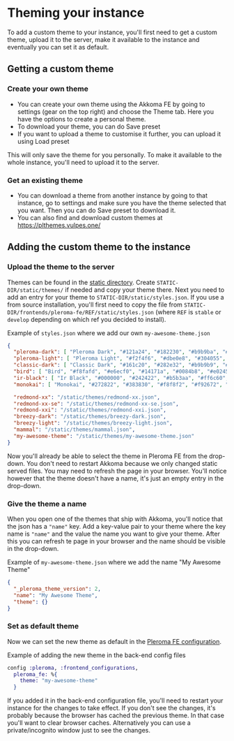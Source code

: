 # Theming your instance

To add a custom theme to your instance, you'll first need to get a custom theme, upload it to the server, make it available to the instance and eventually you can set it as default.

## Getting a custom theme

### Create your own theme

* You can create your own theme using the Akkoma FE by going to settings (gear on the top right) and choose the Theme tab. Here you have the options to create a personal theme.
* To download your theme, you can do Save preset
* If you want to upload a theme to customise it further, you can upload it using Load preset

This will only save the theme for you personally. To make it available to the whole instance, you'll need to upload it to the server.

### Get an existing theme

* You can download a theme from another instance by going to that instance, go to settings and make sure you have the theme selected that you want. Then you can do Save preset to download it.
* You can also find and download custom themes at <https://plthemes.vulpes.one/>

## Adding the custom theme to the instance

### Upload the theme to the server

Themes can be found in the [static directory](static_dir.md). Create `STATIC-DIR/static/themes/` if needed and copy your theme there. Next you need to add an entry for your theme to `STATIC-DIR/static/styles.json`. If you use a from source installation, you'll first need to copy the file from `STATIC-DIR/frontends/pleroma-fe/REF/static/styles.json` (where `REF` is `stable` or `develop` depending on which ref you decided to install).

Example of `styles.json` where we add our own `my-awesome-theme.json`
```json
{
  "pleroma-dark": [ "Pleroma Dark", "#121a24", "#182230", "#b9b9ba", "#d8a070", "#d31014", "#0fa00f", "#0095ff", "#ffa500" ],
  "pleroma-light": [ "Pleroma Light", "#f2f4f6", "#dbe0e8", "#304055", "#f86f0f", "#d31014", "#0fa00f", "#0095ff", "#ffa500" ],
  "classic-dark": [ "Classic Dark", "#161c20", "#282e32", "#b9b9b9", "#baaa9c", "#d31014", "#0fa00f", "#0095ff", "#ffa500" ],
  "bird": [ "Bird", "#f8fafd", "#e6ecf0", "#14171a", "#0084b8", "#e0245e", "#17bf63", "#1b95e0", "#fab81e"],
  "ir-black": [ "Ir Black", "#000000", "#242422", "#b5b3aa", "#ff6c60", "#FF6C60", "#A8FF60", "#96CBFE", "#FFFFB6" ],
  "monokai": [ "Monokai", "#272822", "#383830", "#f8f8f2", "#f92672", "#F92672", "#a6e22e", "#66d9ef", "#f4bf75" ],

  "redmond-xx": "/static/themes/redmond-xx.json",
  "redmond-xx-se": "/static/themes/redmond-xx-se.json",
  "redmond-xxi": "/static/themes/redmond-xxi.json",
  "breezy-dark": "/static/themes/breezy-dark.json",
  "breezy-light": "/static/themes/breezy-light.json",
  "mammal": "/static/themes/mammal.json",
  "my-awesome-theme": "/static/themes/my-awesome-theme.json"
}
```

Now you'll already be able to select the theme in Pleroma FE from the drop-down. You don't need to restart Akkoma because we only changed static served files. You may need to refresh the page in your browser. You'll notice however that the theme doesn't have a name, it's just an empty entry in the drop-down.

### Give the theme a name

When you open one of the themes that ship with Akkoma, you'll notice that the json has a `"name"` key. Add a key-value pair to your theme where the key name is `"name"` and the value the name you want to give your theme. After this you can refresh te page in your browser and the name should be visible in the drop-down.

Example of `my-awesome-theme.json` where we add the name "My Awesome Theme"
```json
{
  "_pleroma_theme_version": 2,
  "name": "My Awesome Theme",
  "theme": {}
}
```

### Set as default theme

Now we can set the new theme as default in the [Pleroma FE configuration](https://docs-fe.akkoma.dev/stable/CONFIGURATION/).

Example of adding the new theme in the back-end config files
```elixir
config :pleroma, :frontend_configurations,
  pleroma_fe: %{
    theme: "my-awesome-theme"
  }
```

If you added it in the back-end configuration file, you'll need to restart your instance for the changes to take effect. If you don't see the changes, it's probably because the browser has cached the previous theme. In that case you'll want to clear browser caches. Alternatively you can use a private/incognito window just to see the changes.
